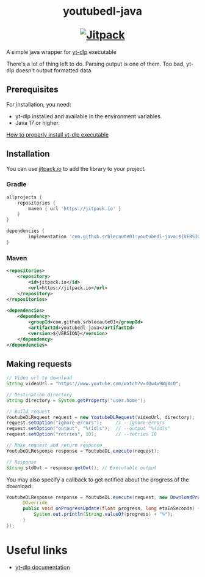 <h1 align="center">
    <p>youtubedl-java</p>
    <a target="_blank" href="https://jitpack.io/#srblecaute01/youtubedl-java">
        <img src="https://img.shields.io/jitpack/v/github/SrBlecaute01/youtubedl-javar?label=Snapshots&color=lime_green/" alt="Jitpack">
    </a>
</h1>

A simple java wrapper for [yt-dlp](https://github.com/yt-dlp/yt-dlp) executable

There's a lot of thing left to do. Parsing output is one of them. 
Too bad, yt-dlp doesn't output formatted data.

## Prerequisites 

For installation, you need:

-   yt-dlp installed and available in the environment variables.
-   Java 17 or higher.

[How to properly install yt-dlp executable](https://github.com/yt-dlp/yt-dlp/wiki/Installation)


## Installation

You can use [jitpack.io](https://jitpack.io/#srblecaute01/youtubedl-java) 
to add the library to your project.

### Gradle

```gradle
allprojects {
    repositories {
        maven { url 'https://jitpack.io' }
    }
}

dependencies {
        implementation 'com.github.srblecaute01:youtubedl-java:${VERSION}'
}
```

### Maven

```xml
<repositories>
    <repository>
        <id>jitpack.io</id>
        <url>https://jitpack.io</url>
    </repository>
</repositories>
        
<dependencies>
    <dependency>
        <groupId>com.github.srblecaute01</groupId>
        <artifactId>youtubedl-java</artifactId>
        <version>${VERSION}</version>
    </dependency>
</dependencies>
```

## Making requests

```java
// Video url to download
String videoUrl = "https://www.youtube.com/watch?v=dQw4w9WgXcQ";

// Destination directory
String directory = System.getProperty("user.home");

// Build request
YoutubeDLRequest request = new YoutubeDLRequest(videoUrl, directory);
request.setOption("ignore-errors");		// --ignore-errors
request.setOption("output", "%(id)s");	// --output "%(id)s"
request.setOption("retries", 10);		// --retries 10

// Make request and return response
YoutubeDLResponse response = YoutubeDL.execute(request);

// Response
String stdOut = response.getOut(); // Executable output
```

You may also specify a callback to get notified about the progress of the download:

```java
YoutubeDLResponse response = YoutubeDL.execute(request, new DownloadProgressCallback() {
      @Override
      public void onProgressUpdate(float progress, long etaInSeconds) {
          System.out.println(String.valueOf(progress) + "%");
      }
});
```

# Useful links

-   [yt-dlp documentation](https://github.com/yt-dlp/yt-dlp/wiki)
